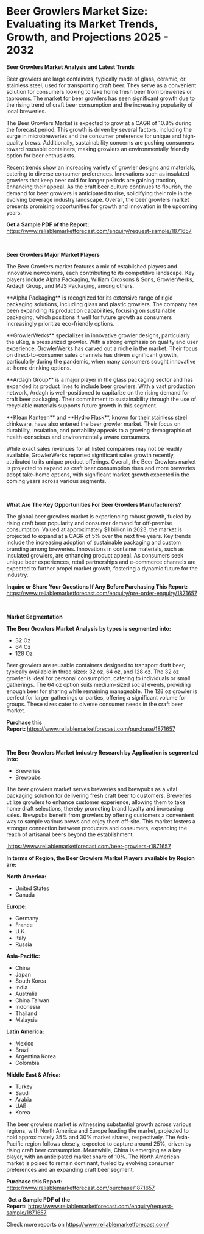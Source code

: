 <p><h1>Beer Growlers Market Size: Evaluating its Market Trends, Growth, and Projections 2025 - 2032</h1></p><p><strong>Beer Growlers Market Analysis and Latest Trends</strong></p>
<p><p>Beer growlers are large containers, typically made of glass, ceramic, or stainless steel, used for transporting draft beer. They serve as a convenient solution for consumers looking to take home fresh beer from breweries or taprooms. The market for beer growlers has seen significant growth due to the rising trend of craft beer consumption and the increasing popularity of local breweries.</p><p>The Beer Growlers Market is expected to grow at a CAGR of 10.8% during the forecast period. This growth is driven by several factors, including the surge in microbreweries and the consumer preference for unique and high-quality brews. Additionally, sustainability concerns are pushing consumers toward reusable containers, making growlers an environmentally friendly option for beer enthusiasts.</p><p>Recent trends show an increasing variety of growler designs and materials, catering to diverse consumer preferences. Innovations such as insulated growlers that keep beer cold for longer periods are gaining traction, enhancing their appeal. As the craft beer culture continues to flourish, the demand for beer growlers is anticipated to rise, solidifying their role in the evolving beverage industry landscape. Overall, the beer growlers market presents promising opportunities for growth and innovation in the upcoming years.</p></p>
<p><strong>Get a Sample PDF of the Report:&nbsp;</strong> <a href="https://www.reliablemarketforecast.com/enquiry/request-sample/1871657?utm_campaign=2235&utm_medium=2&utm_source=Github&utm_content=ia&utm_term=04042025&utm_id=beer-growlers">https://www.reliablemarketforecast.com/enquiry/request-sample/1871657</a></p>
<p>&nbsp;</p>
<p><strong>Beer Growlers Major Market Players</strong></p>
<p><p>The Beer Growlers market features a mix of established players and innovative newcomers, each contributing to its competitive landscape. Key players include Alpha Packaging, William Croxsons & Sons, GrowlerWerks, Ardagh Group, and MJS Packaging, among others.</p><p>**Alpha Packaging** is recognized for its extensive range of rigid packaging solutions, including glass and plastic growlers. The company has been expanding its production capabilities, focusing on sustainable packaging, which positions it well for future growth as consumers increasingly prioritize eco-friendly options.</p><p>**GrowlerWerks** specializes in innovative growler designs, particularly the uKeg, a pressurized growler. With a strong emphasis on quality and user experience, GrowlerWerks has carved out a niche in the market. Their focus on direct-to-consumer sales channels has driven significant growth, particularly during the pandemic, when many consumers sought innovative at-home drinking options.</p><p>**Ardagh Group** is a major player in the glass packaging sector and has expanded its product lines to include beer growlers. With a vast production network, Ardagh is well-positioned to capitalize on the rising demand for craft beer packaging. Their commitment to sustainability through the use of recyclable materials supports future growth in this segment.</p><p>**Klean Kanteen** and **Hydro Flask**, known for their stainless steel drinkware, have also entered the beer growler market. Their focus on durability, insulation, and portability appeals to a growing demographic of health-conscious and environmentally aware consumers.</p><p>While exact sales revenues for all listed companies may not be readily available, GrowlerWerks reported significant sales growth recently, attributed to its unique product offerings. Overall, the Beer Growlers market is projected to expand as craft beer consumption rises and more breweries adopt take-home options, with significant market growth expected in the coming years across various segments.</p></p>
<p>&nbsp;</p>
<p><strong>What Are The Key Opportunities For Beer Growlers Manufacturers?</strong></p>
<p><p>The global beer growlers market is experiencing robust growth, fueled by rising craft beer popularity and consumer demand for off-premise consumption. Valued at approximately $1 billion in 2023, the market is projected to expand at a CAGR of 5% over the next five years. Key trends include the increasing adoption of sustainable packaging and custom branding among breweries. Innovations in container materials, such as insulated growlers, are enhancing product appeal. As consumers seek unique beer experiences, retail partnerships and e-commerce channels are expected to further propel market growth, fostering a dynamic future for the industry.</p></p>
<p><strong>Inquire or Share Your Questions If Any Before Purchasing This Report:</strong> <a href="https://www.reliablemarketforecast.com/enquiry/pre-order-enquiry/1871657?utm_campaign=2235&utm_medium=2&utm_source=Github&utm_content=ia&utm_term=04042025&utm_id=beer-growlers">https://www.reliablemarketforecast.com/enquiry/pre-order-enquiry/1871657</a></p>
<p>&nbsp;</p>
<p><strong>Market Segmentation</strong></p>
<p><strong>The Beer Growlers Market Analysis by types is segmented into:</strong></p>
<p><ul><li>32 Oz</li><li>64 Oz</li><li>128 Oz</li></ul></p>
<p><p>Beer growlers are reusable containers designed to transport draft beer, typically available in three sizes: 32 oz, 64 oz, and 128 oz. The 32 oz growler is ideal for personal consumption, catering to individuals or small gatherings. The 64 oz option suits medium-sized social events, providing enough beer for sharing while remaining manageable. The 128 oz growler is perfect for larger gatherings or parties, offering a significant volume for groups. These sizes cater to diverse consumer needs in the craft beer market.</p></p>
<p><strong>Purchase this Report:&nbsp;</strong><a href="https://www.reliablemarketforecast.com/purchase/1871657?utm_campaign=2235&utm_medium=2&utm_source=Github&utm_content=ia&utm_term=04042025&utm_id=beer-growlers">https://www.reliablemarketforecast.com/purchase/1871657</a></p>
<p>&nbsp;</p>
<p><strong>The Beer Growlers Market Industry Research by Application is segmented into:</strong></p>
<p><ul><li>Breweries</li><li>Brewpubs</li></ul></p>
<p><p>The beer growlers market serves breweries and brewpubs as a vital packaging solution for delivering fresh craft beer to customers. Breweries utilize growlers to enhance customer experience, allowing them to take home draft selections, thereby promoting brand loyalty and increasing sales. Brewpubs benefit from growlers by offering customers a convenient way to sample various brews and enjoy them off-site. This market fosters a stronger connection between producers and consumers, expanding the reach of artisanal beers beyond the establishment.</p></p>
<p><a href="https://www.reliablemarketforecast.com/beer-growlers-r1871657?utm_campaign=2235&utm_medium=2&utm_source=Github&utm_content=ia&utm_term=04042025&utm_id=beer-growlers">&nbsp;https://www.reliablemarketforecast.com/beer-growlers-r1871657</a></p>
<p><strong>In terms of Region, the Beer Growlers Market Players available by Region are:</strong></p>
<p>
    <p> <strong> North America: </strong>
        <ul>
            <li>United States</li>
            <li>Canada</li>
        </ul>
        </p> 
    <p> <strong> Europe: </strong>
        <ul>
            <li>Germany</li>
            <li>France</li>
            <li>U.K.</li>
            <li>Italy</li>
            <li>Russia</li>
        </ul>
        </p> 
    <p> <strong> Asia-Pacific: </strong>
        <ul>
            <li>China</li>
            <li>Japan</li>
            <li>South Korea</li>
            <li>India</li>
            <li>Australia</li>
            <li>China Taiwan</li>
            <li>Indonesia</li>
            <li>Thailand</li>
            <li>Malaysia</li>
        </ul>
        </p> 
    <p> <strong> Latin America: </strong>
        <ul>
            <li>Mexico</li>
            <li>Brazil</li>
            <li>Argentina Korea</li>
            <li>Colombia</li>
        </ul>
        </p> 
    <p> <strong> Middle East & Africa: </strong>
        <ul>
            <li>Turkey</li>
            <li>Saudi</li>
            <li>Arabia</li>
            <li>UAE</li>
            <li>Korea</li>
        </ul>
    </p>
    </p>
<p><p>The beer growlers market is witnessing substantial growth across various regions, with North America and Europe leading the market, projected to hold approximately 35% and 30% market shares, respectively. The Asia-Pacific region follows closely, expected to capture around 25%, driven by rising craft beer consumption. Meanwhile, China is emerging as a key player, with an anticipated market share of 10%. The North American market is poised to remain dominant, fueled by evolving consumer preferences and an expanding craft beer segment.</p></p>
<p><strong>Purchase this Report: </strong><a href="https://www.reliablemarketforecast.com/purchase/1871657?utm_campaign=2235&utm_medium=2&utm_source=Github&utm_content=ia&utm_term=04042025&utm_id=beer-growlers">https://www.reliablemarketforecast.com/purchase/1871657</a></p>
<p>&nbsp;<strong>Get a Sample PDF of the Report:&nbsp;&nbsp;</strong><a href="https://www.reliablemarketforecast.com/enquiry/request-sample/1871657?utm_campaign=2235&utm_medium=2&utm_source=Github&utm_content=ia&utm_term=04042025&utm_id=beer-growlers">https://www.reliablemarketforecast.com/enquiry/request-sample/1871657</a></p>
<p><strong></strong></p>
<p>Check more reports on <a href="https://www.reliablemarketforecast.com/?utm_campaign=2235&utm_medium=2&utm_source=Github&utm_content=ia&utm_term=04042025&utm_id=beer-growlers">https://www.reliablemarketforecast.com/</a></p>